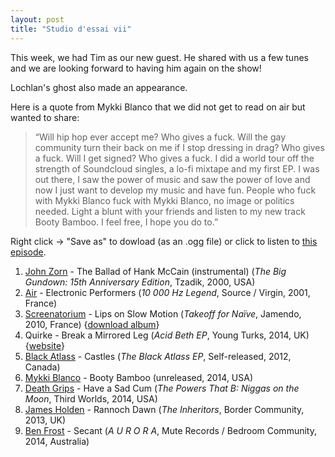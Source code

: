 ```yaml
---
layout: post
title: "Studio d'essai vii"
---
```


This week, we had Tim as our new guest. He shared with us a few tunes and we are looking forward to having him again on the show!

Lochlan's ghost also made an appearance.
	
Here is a quote from Mykki Blanco that we did not get to read on air but wanted to share:

>“Will hip hop ever accept me? Who gives a fuck. Will the gay community turn their back on me if I stop dressing in drag? Who gives a fuck. Will I get signed? Who gives a fuck. I did a world tour off the strength of Soundcloud singles, a lo-fi mixtape and my first EP. I was out there, I saw the power of music and saw the power of love and now I just want to develop my music and have fun. People who fuck with Mykki Blanco fuck with Mykki Blanco, no image or politics needed. Light a blunt with your friends and listen to my new track Booty Bamboo. I feel free, I hope you do to.”

Right click → "Save as" to dowload (as an .ogg file) or click to listen to <a
href="https://github.com/studio-dessai/podcasts/blob/master/Studio%20d%27essai%20vii%20-%202014-07-17.ogg?raw=true">this episode</a>.

1. [John Zorn](http://musicbrainz.org/artist/7ec4a553-73e5-4c0d-a071-a82b83a309e6) - The Ballad of Hank McCain (instrumental) (_The Big Gundown: 15th Anniversary Edition_, Tzadik, 2000, USA)
2. [Air](http://musicbrainz.org/artist/cb67438a-7f50-4f2b-a6f1-2bb2729fd538) - Electronic Performers (_10 000 Hz Legend_, Source / Virgin, 2001, France)
3. [Screenatorium](http://musicbrainz.org/artist/e2b55566-05df-4985-82dd-ad3631308c6f) - Lips on Slow Motion (_Takeoff for Naïve_, Jamendo, 2010, France) {[download album](http://www.jamendo.com/en/list/a64848/takeoff-for-naive)}
4. Quirke - Break a Mirrored Leg (_Acid Beth EP_, Young Turks, 2014, UK) {[website](http://qu-i-rke.com)}
5. [Black Atlass](http://musicbrainz.org/artist/17a3433f-b1e6-44db-90da-2a905830ff06) - Castles (_The Black Atlass EP_, Self-released, 2012, Canada)
6. [Mykki Blanco](http://musicbrainz.org/artist/d4fa908d-9513-4d20-a04e-e605282e7a64) - Booty Bamboo (unreleased, 2014, USA)
7. [Death Grips](http://musicbrainz.org/artist/f9133036-ab3d-4e97-bd11-7a2c98ad148a) - Have a Sad Cum (_The Powers That B: Niggas on the Moon_, Third Worlds, 2014, USA)
8. [James Holden](http://musicbrainz.org/artist/7a269795-f85a-4717-8576-3f51265776cc) - Rannoch Dawn (_The Inheritors_, Border Community, 2013, UK)
9. [Ben Frost](http://musicbrainz.org/artist/74ce8ef4-7ad6-41ec-92a6-d6c50ecd1637) - Secant (_A U R O R A_, Mute Records / Bedroom Community, 2014, Australia)
